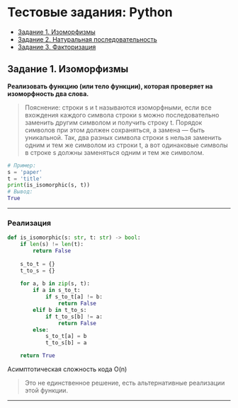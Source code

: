 # Тестовые задания: Python

- [Задание 1. Изоморфизмы](#задание-1-изоморфизмы)
- [Задание 2. Натуральная последовательность](#задание-2-натуральная-последовательность)
- [Задание 3. Факторизация](#задание-3-факторизация)

## Задание 1. Изоморфизмы

**Реализовать функцию (или тело функции), которая проверяет на изоморфность два слова.**

> Пояснение: строки s и t называются изоморфными, если все вхождения каждого символа строки s можно последовательно заменить другим символом и получить строку t. Порядок символов при этом должен сохраняться, а замена — быть уникальной. Так, два разных символа строки s нельзя заменить одним и тем же символом из строки t, а вот одинаковые символы в строке s должны заменяться одним и тем же символом.

```python
# Пример:
s = 'paper' 
t = 'title' 
print(is_isomorphic(s, t))
# Вывод: 
True
```

---

### Реализация

```python
def is_isomorphic(s: str, t: str) -> bool:
    if len(s) != len(t):
        return False
    
    s_to_t = {}
    t_to_s = {}
    
    for a, b in zip(s, t):
        if a in s_to_t:
            if s_to_t[a] != b:
                return False
        elif b in t_to_s:
            if t_to_s[b] != a:
                return False
        else:
            s_to_t[a] = b
            t_to_s[b] = a

    return True
```
Асимптотическая сложность кода O(n)

> Это не единственное решение, есть альтернативные реализации этой функции.

---
